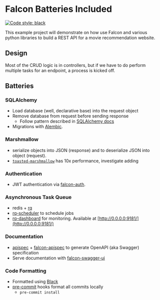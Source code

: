 # Falcon Batteries Included

[![Code style: black](https://img.shields.io/badge/code%20style-black-000000.svg)](https://github.com/ambv/black)

This example project will demonstrate on how use Falcon and various python libraries to build a REST API for a movie recommendation website.

## Design

Most of the CRUD logic is in controllers, but if we have to do perform multiple tasks for an endpoint, a process is kicked off.

## Batteries

### SQLAlchemy

* Load database (well, declarative base) into the request object
* Remove database from request before sending response
  * Follow pattern described in [SQLAlchemy docs](http://docs.sqlalchemy.org/en/latest/orm/session_basics.html#when-do-i-construct-a-session-when-do-i-commit-it-and-when-do-i-close-it)
* Migrations with [Alembic](http://alembic.zzzcomputing.com/en/latest/).

### Marshmallow

* serialize objects into JSON (response) and to deserialize JSON into object (request).
* [`toasted-marshmallow`](https://github.com/lyft/toasted-marshmallow) has 10x performance, investigate adding

### Authentication

* JWT authentication via [falcon-auth](https://github.com/loanzen/falcon-auth).

### Asynchronous Task Queue

* redis + [rq](https://github.com/rq/rq)
* [rq-scheduler](https://github.com/rq/rq-scheduler) to schedule jobs
* [rq-dashboard](https://github.com/eoranged/rq-dashboard) for monitoring. Available at [http://0.0.0.0:9181/](http://0.0.0.0:9181/)

### Documentation

* [apispec](https://github.com/marshmallow-code/apispec) + [falcon-apispec](https://github.com/alysivji/falcon-apispec) to generate OpenAPI (aka Swagger) specification
* Serve documentation with [falcon-swagger-ui](https://github.com/rdidyk/falcon-swagger-ui)

### Code Formatting

* Formatted using [Black](https://github.com/ambv/black)
* [pre-commit](https://pre-commit.com/) hooks format all commits locally
  * `pre-commit install`
